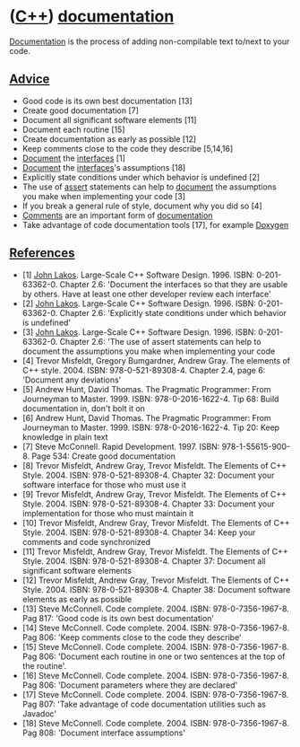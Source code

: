 # ([C++](Cpp.md)) [documentation](CppDocumentation.md)

[Documentation](CppDocumentation.md) is the process of adding
non-compilable text to/next to your code.

## [Advice](CppAdvice.md)

 * Good code is its own best documentation [13]
 * Create good documentation [7]
 * Document all significant software elements [11]
 * Document each routine [15]
 * Create documentation as early as possible [12]
 * Keep comments close to the code they describe [5,14,16]
 * [Document](CppDocumentation.md) the [interfaces](CppInterface.md) [1]
 * [Document](CppDocumentation.md) the [interfaces](CppInterface.md)'s assumptions [18]
 * Explicitly state conditions under which behavior is undefined [2]
 * The use of [assert](CppAssert.md) statements can help to [document](CppDocumentation.md) the assumptions you make when implementing your code [3]
 * If you break a general rule of style, document why you did so [4]
 * [Comments](CppComment.md) are an important form of [documentation](CppDocumentation.md)
 * Take advantage of code documentation tools [17], for example [Doxygen](CppDoxygen.md) 

## [References](CppReferences.md)

 * [1] [John Lakos](CppJohnLakos.md). Large-Scale C++ Software Design. 1996. ISBN: 0-201-63362-0. Chapter 2.6: 'Document the interfaces so that they are usable by others. Have at least one other developer review each interface'
 * [2] [John Lakos](CppJohnLakos.md). Large-Scale C++ Software Design. 1996. ISBN: 0-201-63362-0. Chapter 2.6: 'Explicitly state conditions under which behavior is undefined'
 * [3] [John Lakos](CppJohnLakos.md). Large-Scale C++ Software Design. 1996. ISBN: 0-201-63362-0. Chapter 2.6: 'The use of assert statements can help to document the assumptions you make when implementing your code
 * [4] Trevor Misfeldt, Gregory Bumgardner, Andrew Gray. The elements of C++ style. 2004. ISBN: 978-0-521-89308-4. Chapter 2.4, page 6: 'Document any deviations'
 * [5] Andrew Hunt, David Thomas. The Pragmatic Programmer: From Journeyman to Master. 1999. ISBN: 978-0-2016-1622-4. Tip 68: Build documentation in, don't bolt it on
 * [6] Andrew Hunt, David Thomas. The Pragmatic Programmer: From Journeyman to Master. 1999. ISBN: 978-0-2016-1622-4. Tip 20: Keep knowledge in plain text
 * [7] Steve McConnell. Rapid Development. 1997. ISBN: 978-1-55615-900-8. Page 534: Create good documentation
 * [8] Trevor Misfeldt, Andrew Gray, Trevor Misfeldt. The Elements of C++ Style. 2004. ISBN: 978-0-521-89308-4. Chapter 32: Document your software interface for those who must use it
 * [9] Trevor Misfeldt, Andrew Gray, Trevor Misfeldt. The Elements of C++ Style. 2004. ISBN: 978-0-521-89308-4. Chapter 33: Document your implementation for those who must maintain it
 * [10] Trevor Misfeldt, Andrew Gray, Trevor Misfeldt. The Elements of C++ Style. 2004. ISBN: 978-0-521-89308-4. Chapter 34: Keep your comments and code synchronized
 * [11] Trevor Misfeldt, Andrew Gray, Trevor Misfeldt. The Elements of C++ Style. 2004. ISBN: 978-0-521-89308-4. Chapter 37: Document all significant software elements
 * [12] Trevor Misfeldt, Andrew Gray, Trevor Misfeldt. The Elements of C++ Style. 2004. ISBN: 978-0-521-89308-4. Chapter 38: Document software elements as early as possible
 * [13] Steve McConnell. Code complete. 2004. ISBN: 978-0-7356-1967-8. Pag 817: 'Good code is its own best documentation'
 * [14] Steve McConnell. Code complete. 2004. ISBN: 978-0-7356-1967-8. Pag 806: 'Keep comments close to the code they describe'
 * [15] Steve McConnell. Code complete. 2004. ISBN: 978-0-7356-1967-8. Pag 806: 'Document each routine in one or two sentences at the top of the routine'.
 * [16] Steve McConnell. Code complete. 2004. ISBN: 978-0-7356-1967-8. Pag 806: 'Document parameters where they are declared'
 * [17] Steve McConnell. Code complete. 2004. ISBN: 978-0-7356-1967-8. Pag 807: 'Take advantage of code documentation utilities such as Javadoc'
 * [18] Steve McConnell. Code complete. 2004. ISBN: 978-0-7356-1967-8. Pag 808: 'Document interface assumptions'
